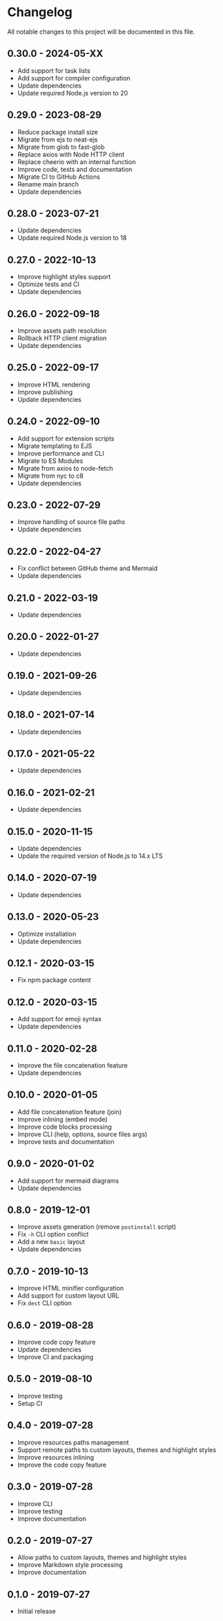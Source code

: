 # Changelog

All notable changes to this project will be documented in this file.

## 0.30.0 - 2024-05-XX

- Add support for task lists
- Add support for compiler configuration
- Update dependencies
- Update required Node.js version to 20

## 0.29.0 - 2023-08-29

- Reduce package install size
- Migrate from ejs to neat-ejs
- Migrate from glob to fast-glob
- Replace axios with Node HTTP client
- Replace cheerio with an internal function
- Improve code, tests and documentation
- Migrate CI to GitHub Actions
- Rename main branch
- Update dependencies

## 0.28.0 - 2023-07-21

- Update dependencies
- Update required Node.js version to 18

## 0.27.0 - 2022-10-13

- Improve highlight styles support
- Optimize tests and CI
- Update dependencies

## 0.26.0 - 2022-09-18

- Improve assets path resolution
- Rollback HTTP client migration
- Update dependencies

## 0.25.0 - 2022-09-17

- Improve HTML rendering
- Improve publishing
- Update dependencies

## 0.24.0 - 2022-09-10

- Add support for extension scripts
- Migrate templating to EJS
- Improve performance and CLI
- Migrate to ES Modules
- Migrate from axios to node-fetch
- Migrate from nyc to c8
- Update dependencies

## 0.23.0 - 2022-07-29

- Improve handling of source file paths
- Update dependencies

## 0.22.0 - 2022-04-27

- Fix conflict between GitHub theme and Mermaid
- Update dependencies

## 0.21.0 - 2022-03-19

- Update dependencies

## 0.20.0 - 2022-01-27

- Update dependencies

## 0.19.0 - 2021-09-26

- Update dependencies

## 0.18.0 - 2021-07-14

- Update dependencies

## 0.17.0 - 2021-05-22

- Update dependencies

## 0.16.0 - 2021-02-21

- Update dependencies

## 0.15.0 - 2020-11-15

- Update dependencies
- Update the required version of Node.js to 14.x LTS

## 0.14.0 - 2020-07-19

- Update dependencies

## 0.13.0 - 2020-05-23

- Optimize installation
- Update dependencies

## 0.12.1 - 2020-03-15

- Fix npm package content

## 0.12.0 - 2020-03-15

- Add support for emoji syntax
- Update dependencies

## 0.11.0 - 2020-02-28

- Improve the file concatenation feature
- Update dependencies

## 0.10.0 - 2020-01-05

- Add file concatenation feature (join)
- Improve inlining (embed mode)
- Improve code blocks processing
- Improve CLI (help, options, source files args)
- Improve tests and documentation

## 0.9.0 - 2020-01-02

- Add support for mermaid diagrams
- Update dependencies

## 0.8.0 - 2019-12-01

- Improve assets generation (remove `postinstall` script)
- Fix `-h` CLI option conflict
- Add a new `basic` layout
- Update dependencies

## 0.7.0 - 2019-10-13

- Improve HTML minifier configuration
- Add support for custom layout URL
- Fix `dest` CLI option

## 0.6.0 - 2019-08-28

- Improve code copy feature
- Update dependencies
- Improve CI and packaging

## 0.5.0 - 2019-08-10

- Improve testing
- Setup CI

## 0.4.0 - 2019-07-28

- Improve resources paths management
- Support remote paths to custom layouts, themes and highlight styles
- Improve resources inlining
- Improve the code copy feature

## 0.3.0 - 2019-07-28

- Improve CLI
- Improve testing
- Improve documentation

## 0.2.0 - 2019-07-27

- Allow paths to custom layouts, themes and highlight styles
- Improve Markdown style processing
- Improve documentation

## 0.1.0 - 2019-07-27

- Initial release
